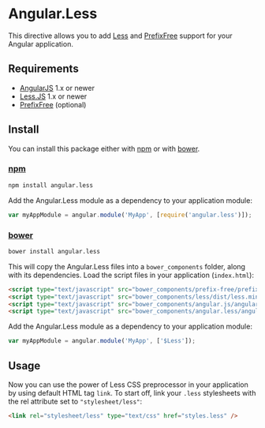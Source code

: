 # Angular.Less

This directive allows you to add [Less]
and [PrefixFree] support
for your Angular application.

## Requirements

- [AngularJS] 1.x or newer
- [Less.JS] 1.x or newer
- [PrefixFree] (optional)


## Install

You can install this package either with [npm] or with [bower].

### [npm]

```sh
npm install angular.less
```

Add the Angular.Less module as a dependency to your application module:

```javascript
var myAppModule = angular.module('MyApp', [require('angular.less')]);
```


### [bower]

```sh
bower install angular.less
```

This will copy the Angular.Less files into a `bower_components` folder,
along with its dependencies. Load the script files in your application (`index.html`):

```html
<script type="text/javascript" src="bower_components/prefix-free/prefixfree.min.js"></script>
<script type="text/javascript" src="bower_components/less/dist/less.min.js"></script>
<script type="text/javascript" src="bower_components/angular.js/angular.min.js"></script>
<script type="text/javascript" src="bower_components/angular.less/angular.less.js"></script>
```

Add the Angular.Less module as a dependency to your application module:

```javascript
var myAppModule = angular.module('MyApp', ['$Less']);
```

## Usage

Now you can use the power of Less CSS preprocessor in your application
by using default HTML tag `link`.
To start off, link your `.less` stylesheets with the rel attribute set to `"stylesheet/less"`:

```html
<link rel="stylesheet/less" type="text/css" href="styles.less" />
```

[AngularJS]: https://angularjs.org/
[Less.JS]: http://lesscss.org/
[Less]: http://lesscss.org/
[PrefixFree]: http://leaverou.github.io/prefixfree/

[Bower]: http://bower.io/
[npm]: https://www.npmjs.com/
